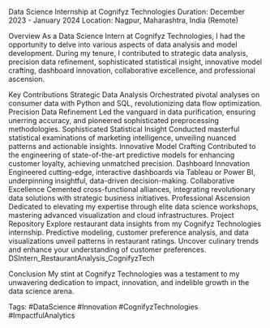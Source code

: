Data Science Internship at Cognifyz Technologies
Duration: December 2023 - January 2024
Location: Nagpur, Maharashtra, India (Remote)

Overview
As a Data Science Intern at Cognifyz Technologies, I had the opportunity to delve into various aspects of data analysis and model development. During my tenure, I contributed to strategic data analysis, precision data refinement, sophisticated statistical insight, innovative model crafting, dashboard innovation, collaborative excellence, and professional ascension.

Key Contributions
Strategic Data Analysis
Orchestrated pivotal analyses on consumer data with Python and SQL, revolutionizing data flow optimization.
Precision Data Refinement
Led the vanguard in data purification, ensuring unerring accuracy, and pioneered sophisticated preprocessing methodologies.
Sophisticated Statistical Insight
Conducted masterful statistical examinations of marketing intelligence, unveiling nuanced patterns and actionable insights.
Innovative Model Crafting
Contributed to the engineering of state-of-the-art predictive models for enhancing customer loyalty, achieving unmatched precision.
Dashboard Innovation
Engineered cutting-edge, interactive dashboards via Tableau or Power BI, underpinning insightful, data-driven decision-making.
Collaborative Excellence
Cemented cross-functional alliances, integrating revolutionary data solutions with strategic business initiatives.
Professional Ascension
Dedicated to elevating my expertise through elite data science workshops, mastering advanced visualization and cloud infrastructures.
Project Repository
Explore restaurant data insights from my Cognifyz Technologies internship. Predictive modeling, customer preference analysis, and data visualizations unveil patterns in restaurant ratings. Uncover culinary trends and enhance your understanding of customer preferences.
DSIntern_RestaurantAnalysis_CognifyzTech

Conclusion
My stint at Cognifyz Technologies was a testament to my unwavering dedication to impact, innovation, and indelible growth in the data science arena.

Tags: #DataScience #Innovation #CognifyzTechnologies #ImpactfulAnalytics

